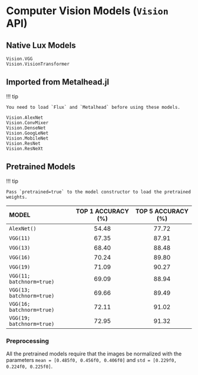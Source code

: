# Computer Vision Models (`Vision` API)

## Native Lux Models

```@docs
Vision.VGG
Vision.VisionTransformer
```

## Imported from Metalhead.jl

!!! tip

    You need to load `Flux` and `Metalhead` before using these models.

```@docs
Vision.AlexNet
Vision.ConvMixer
Vision.DenseNet
Vision.GoogLeNet
Vision.MobileNet
Vision.ResNet
Vision.ResNeXt
```

## Pretrained Models

!!! tip

    Pass `pretrained=true` to the model constructor to load the pretrained weights.


| MODEL                     | TOP 1 ACCURACY (%) | TOP 5 ACCURACY (%) |
| :------------------------ | :----------------: | :----------------: |
| `AlexNet()`               |       54.48        |       77.72        |
| `VGG(11)`                 |       67.35        |       87.91        |
| `VGG(13)`                 |       68.40        |       88.48        |
| `VGG(16)`                 |       70.24        |       89.80        |
| `VGG(19)`                 |       71.09        |       90.27        |
| `VGG(11; batchnorm=true)` |       69.09        |       88.94        |
| `VGG(13; batchnorm=true)` |       69.66        |       89.49        |
| `VGG(16; batchnorm=true)` |       72.11        |       91.02        |
| `VGG(19; batchnorm=true)` |       72.95        |       91.32        |

### Preprocessing

All the pretrained models require that the images be normalized with the parameters
`mean = [0.485f0, 0.456f0, 0.406f0]` and `std = [0.229f0, 0.224f0, 0.225f0]`.
